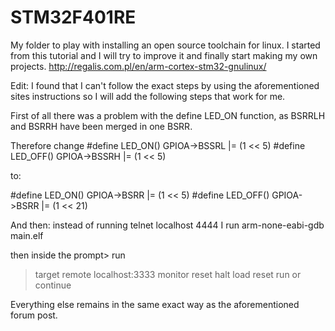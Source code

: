 # STM32F401RE
My folder to play with installing an open source toolchain for linux.
I started from this tutorial and I will try to improve it and finally start making my own projects.
http://regalis.com.pl/en/arm-cortex-stm32-gnulinux/

Edit:
I found that I can't follow the exact steps by using the aforementioned
sites instructions so I will add the following steps that work for me.

First of all there was a problem with the define LED_ON function, 
as BSRRLH and BSRRH have been merged in one BSRR.

Therefore change
\#define LED_ON() GPIOA->BSSRL |= (1 << 5)
\#define LED_OFF() GPIOA->BSSRH |= (1 << 5)

to:

\#define LED_ON() GPIOA->BSRR |= (1 << 5)
\#define LED_OFF() GPIOA->BSRR |= (1 << 21)

And then:
instead of running 
telnet localhost 4444 
I run
arm-none-eabi-gdb main.elf

then inside the prompt> run
>target remote localhost:3333
>monitor reset halt
>load reset run or continue

Everything else remains in the same exact way as the aforementioned forum post.
